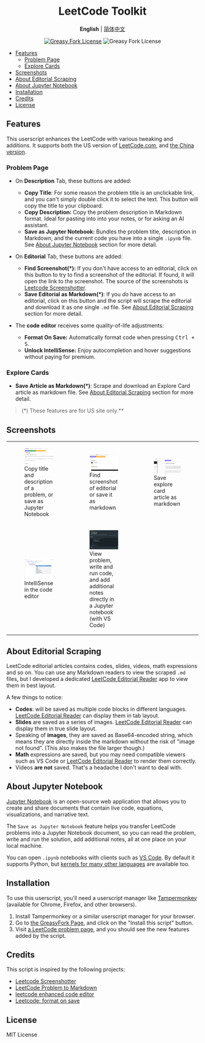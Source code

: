 <div align="center" width="100%">

# LeetCode Toolkit <!-- omit from toc -->

**English** | [简体中文](/README-ZH.md)

<a href="https://greasyfork.org/en/scripts/532158"><img alt="Greasy Fork License" src="https://img.shields.io/greasyfork/v/532158"></a>
![Greasy Fork License](https://img.shields.io/greasyfork/l/532158)

</div>

- [Features](#features)
    - [Problem Page](#problem-page)
    - [Explore Cards](#explore-cards)
- [Screenshots](#screenshots)
- [About Editorial Scraping](#about-editorial-scraping)
- [About Jupyter Notebook](#about-jupyter-notebook)
- [Installation](#installation)
- [Credits](#credits)
- [License](#license)

## Features

This userscript enhances the LeetCode with various tweaking and additions. It supports both the US version of [LeetCode.com](https://leetcode.com), and [the China version](https://leetcode.cn).

### Problem Page

- On **Description** Tab, these buttons are added:

    - **Copy Title**: For some reason the problem title is an unclickable link, and you can't simply double click it to select the text. This button will copy the title to your clipboard.
    - **Copy Description:** Copy the problem description in Markdown format. Ideal for pasting into into your notes, or for asking an AI assistant.
    - **Save as Jupyter Notebook:** Bundles the problem title, description in Markdown, and the current code you have into a single `.ipynb` file. See [About Jupyter Notebook](#about-jupyter-notebook) section for more detail.

- On **Editorial** Tab, these buttons are added:

    - **Find Screenshot(\*):** If you don't have access to an editorial, click on this button to try to find a screenshot of the editorial. If found, it will open the link to the screenshot. The source of the screenshots is [Leetcode Screenshotter](https://github.com/akhilkammila/leetcode-screenshotter).
    - **Save Editorial as Markdown(\*)**: If you _do_ have access to an editorial, click on this button and the script will scrape the editorial and download it as one single `.md` file. See [About Editorial Scraping](#about-editorial-scraping) section for more detail.

- The **code editor** receives some quality-of-life adjustments:
    - **Format On Save:** Automatically format code when pressing <kbd>Ctrl + S</kbd>.
    - **Unlock IntelliSense:** Enjoy autocompletion and hover suggestions without paying for premium.

### Explore Cards

- **Save Article as Markdown(\*)**: Scrape and download an Explore Card article as markdown file. See [About Editorial Scraping](#about-editorial-scraping) section for more detail.

> (\*) These features are for US site only.\*\*

## Screenshots

<table>
    <tr>
        <td>
            <figure>
                <img src="assets/screenshot-1.png" />
                <figcaption>Copy title and description of a problem, or save as Jupyter Notebook</figcaption>
            </figure>
        </td>
        <td>
            <figure>
                <img src="assets/screenshot-2.png" />
                <figcaption>Find screenshot of editorial or save it as markdown</figcaption>
            </figure>
        </td>
        <td>
            <figure>
                <img src="assets/screenshot-5.png" />
                <figcaption>Save explore card article as markdown</figcaption>
            </figure>
        </td>
    </tr>
    <tr>
        <td>
            <figure>
                <img src="assets/screenshot-4.png" />
                <figcaption>IntelliSense in the code editor</figcaption>
            </figure>
        </td>
        <td>
            <figure>
                <img src="assets/screenshot-3.png" />
                <figcaption>
                    View problem, write and run code, and add additional notes directly in a Jupyter notebook (with VS Code)
                </figcaption>
            </figure>
        </td>
    </tr>
</table>

## About Editorial Scraping

LeetCode editorial articles contains codes, slides, videos, math expressions and so on. You can use any Markdown readers to view the scraped `.md` files, but I developed a dedicated [LeetCode Editorial Reader](https://leetcode-editorial-reader.vercel.app/) app to view them in best layout.

A few things to notice:

- **Codes**: will be saved as multiple code blocks in different languages. [LeetCode Editorial Reader](https://leetcode-editorial-reader.vercel.app/) can display them in tab layout.
- **Slides** are saved as a series of images. [LeetCode Editorial Reader](https://leetcode-editorial-reader.vercel.app/) can display them in true slide layout.
- Speaking of **images**, they are saved as Base64-encoded string, which means they are directly inside the markdown without the risk of "image not found". (This also makes the file larger though.)
- **Math** expressions are saved, but you may need compatible viewers such as VS Code or [LeetCode Editorial Reader](https://leetcode-editorial-reader.vercel.app/) to render them correctly.
- Videos **are not** saved. That's a headache I don't want to deal with.

## About Jupyter Notebook

[Jupyter Notebook](https://jupyter-notebook.readthedocs.io/en/latest/) is an open-source web application that allows you to create and share documents that contain live code, equations, visualizations, and narrative text.

The `Save as Jupyter Notebook` feature helps you transfer LeetCode problems into a Jupyter Notebook document, so you can read the problem, write and run the solution, add additional notes, all at one place on your local machine.

You can open `.ipynb` notebooks with clients such as [VS Code](https://code.visualstudio.com/docs/datascience/jupyter-notebooks). By default it supports Python, but [kernels for many other languages](https://github.com/jupyter/jupyter/wiki/Jupyter-kernels) are available too.

## Installation

To use this userscript, you'll need a userscript manager like [Tampermonkey](https://www.tampermonkey.net/) (available for Chrome, Firefox, and other browsers).

1. Install Tampermonkey or a similar userscript manager for your browser.
2. Go to [the GreasyFork Page](https://greasyfork.org/en/scripts/532158), and click on the "Install this script" button.
3. Visit [a LeetCode problem page](https://leetcode.com/problems/two-sum/), and you should see the new features added by the script.

## Credits

This script is inspired by the following projects:

- [Leetcode Screenshotter](https://github.com/akhilkammila/leetcode-screenshotter)
- [LeetCode Problem to Markdown](https://greasyfork.org/en/scripts/448601)
- [leetcode enhanced code editor](https://greasyfork.org/en/scripts/502740-leetcode-enhanced-code-editor)
- [Leetcode: format on save](https://greasyfork.org/en/scripts/481927-leetcode-format-on-save)

## License

MIT License
